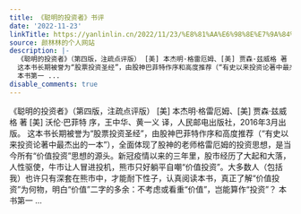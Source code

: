 ```yaml
---
title: 《聪明的投资者》书评
date: '2022-11-23'
linkTitle: https://yanlinlin.cn/2022/11/23/%E8%81%AA%E6%98%8E%E7%9A%84%E6%8A%95%E8%B5%84%E8%80%85%E4%B9%A6%E8%AF%84/
source: 颜林林的个人网站
description: |-
  《聪明的投资者》（第四版，注疏点评版） [美] 本杰明·格雷厄姆、[美] 贾森·兹威格 著 [美] 沃伦·巴菲特 序，王中华、黄一义 译，人民邮电出版社，2016年3月出版。
  这本书长期被誉为“股票投资圣经”，由股神巴菲特作序和高度推荐（“有史以来投资论著中最杰出的一本”），全面体现了股神的老师格雷厄姆的投资思想，是当今所有“价值投资”思想的源头。新冠疫情以来的三年里，股市经历了大起和大落，人性驱使，牛市让人冒进投机，熊市只好躺平自嘲“价值投资”。大多数人（包括我）也许只有深套在熊市中，才能耐下性子，认真阅读本书，真正了解“价值投资”为何物，明白“价值”二字的多余：不考虑或看重“价值”，岂能算作“投资”？
  本书第一 ...
disable_comments: true
---
```

《聪明的投资者》（第四版，注疏点评版） [美] 本杰明·格雷厄姆、[美] 贾森·兹威格 著 [美] 沃伦·巴菲特 序，王中华、黄一义 译，人民邮电出版社，2016年3月出版。
这本书长期被誉为“股票投资圣经”，由股神巴菲特作序和高度推荐（“有史以来投资论著中最杰出的一本”），全面体现了股神的老师格雷厄姆的投资思想，是当今所有“价值投资”思想的源头。新冠疫情以来的三年里，股市经历了大起和大落，人性驱使，牛市让人冒进投机，熊市只好躺平自嘲“价值投资”。大多数人（包括我）也许只有深套在熊市中，才能耐下性子，认真阅读本书，真正了解“价值投资”为何物，明白“价值”二字的多余：不考虑或看重“价值”，岂能算作“投资”？
本书第一 ...